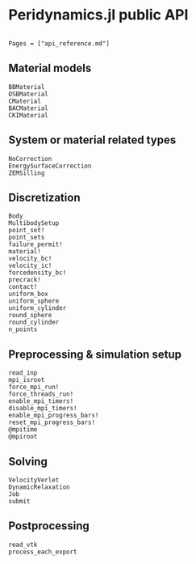 # Peridynamics.jl public API

```@meta

```

```@contents
Pages = ["api_reference.md"]
```

## Material models
```@docs
BBMaterial
OSBMaterial
CMaterial
BACMaterial
CKIMaterial
```

## System or material related types
```@docs
NoCorrection
EnergySurfaceCorrection
ZEMSilling
```

## Discretization
```@docs
Body
MultibodySetup
point_set!
point_sets
failure_permit!
material!
velocity_bc!
velocity_ic!
forcedensity_bc!
precrack!
contact!
uniform_box
uniform_sphere
uniform_cylinder
round_sphere
round_cylinder
n_points
```

## Preprocessing & simulation setup
```@docs
read_inp
mpi_isroot
force_mpi_run!
force_threads_run!
enable_mpi_timers!
disable_mpi_timers!
enable_mpi_progress_bars!
reset_mpi_progress_bars!
@mpitime
@mpiroot
```

## Solving
```@docs
VelocityVerlet
DynamicRelaxation
Job
submit
```

## Postprocessing
```@docs
read_vtk
process_each_export
```